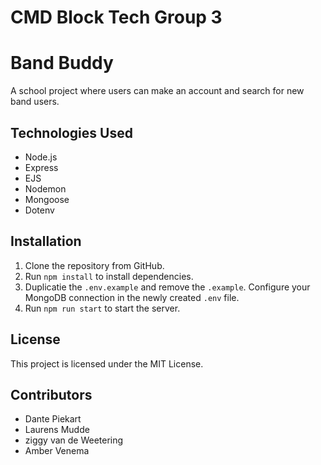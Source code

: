 # CMD Block Tech Group 3
# Band Buddy

A school project where users can make an account and search for new band users.

## Technologies Used
- Node.js
- Express
- EJS
- Nodemon
- Mongoose
- Dotenv

## Installation
1. Clone the repository from GitHub.
2. Run `npm install` to install dependencies.
3. Duplicatie the `.env.example` and remove the `.example`. Configure your MongoDB connection in the newly created `.env` file.
4. Run `npm run start` to start the server.

## License
This project is licensed under the MIT License.

## Contributors
- Dante Piekart
- Laurens Mudde
- ziggy van de Weetering
- Amber Venema
